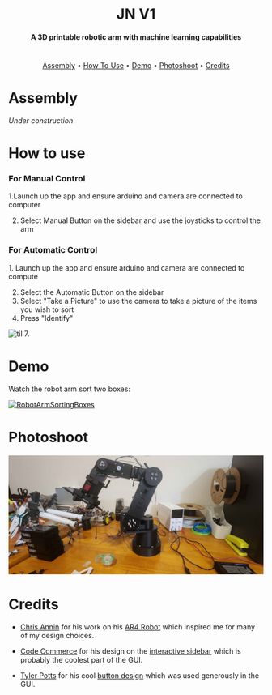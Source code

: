 <h1 align="center">JN V1</h1>

<h4 align="center">A 3D printable robotic arm with machine learning capabilities</h4>


<h1></h1>

<p align="center">
  <a href="#assembly">Assembly</a> •
  <a href="#how-to-use">How To Use</a> • 
  <a href="#demo">Demo</a> •
  <a href="#photoshoot">Photoshoot</a> •
  <a href="#credits">Credits</a>
</p>

# **Assembly**

_Under construction_

# **How to use**

<h3> For Manual Control</h3>
  1.Launch up the app and ensure arduino and camera are connected to computer

  2. Select Manual Button on the sidebar and use the joysticks to control the arm
<h3> For Automatic Control</h3>
  1. Launch up the app and ensure arduino and camera are connected to compute
  
  2. Select the Automatic Button on the sidebar
  3. Select "Take a Picture" to use the camera to take a picture of the items you wish to sort
  4. Press "Identify"
     
     
   ![til](https://raw.githubusercontent.com/hashrocket/hr-til/master/app/assets/images/banner.png)
7. 
# **Demo**
Watch the robot arm sort two boxes:

[![RobotArmSortingBoxes](https://img.youtube.com/vi/RnRYXaKSuSA/0.jpg)](https://www.youtube.com/watch?v=RnRYXaKSuSA)
# **Photoshoot**
![Pic of Arm](https://github.com/Jstn1321/ML-6-Axis-Arm/blob/main/Photoshoot/20241027_181017.jpg?raw=true)
# **Credits**

- [Chris Annin](https://www.anninrobotics.com/) for his work on his [AR4 Robot](https://www.youtube.com/watch?v=iB2NAgfVjIs&t=90s) which inspired me for many of my design choices.
  
- [Code Commerce](https://www.youtube.com/@codecommerce) for his design on the [interactive sidebar](https://www.youtube.com/watch?v=uy1tgKOnPB0) which is probably the coolest part of the GUI.

- [Tyler Potts](https://www.youtube.com/@TylerPotts) for his cool [button design](https://github.com/TylerPottsDev/yt-css-buttons) which was used generously in the GUI.

